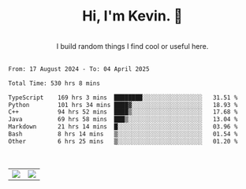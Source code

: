 <!--
**kevin-pek/kevin-pek** is a ✨ _special_ ✨ repository because its `README.md` (this file) appears on your GitHub profile.

Here are some ideas to get you started:

- 🔭 I’m currently working on ...
- 🌱 I’m currently learning ...
- 👯 I’m looking to collaborate on ...
- 🤔 I’m looking for help with ...
- 💬 Ask me about ...
- 📫 How to reach me: ...
- 😄 Pronouns: ...
- ⚡ Fun fact: ...
-->
<div align="center">
  <h1>Hi, I'm Kevin. 👋</h1>
  <br />
  I build random things I find cool or useful here.
</div>
<br />
<!--START_SECTION:waka-->

```txt
From: 17 August 2024 - To: 04 April 2025

Total Time: 530 hrs 8 mins

TypeScript    169 hrs 3 mins  ████████░░░░░░░░░░░░░░░░░   31.51 %
Python        101 hrs 34 mins ████▓░░░░░░░░░░░░░░░░░░░░   18.93 %
C++           94 hrs 52 mins  ████▒░░░░░░░░░░░░░░░░░░░░   17.68 %
Java          69 hrs 58 mins  ███▒░░░░░░░░░░░░░░░░░░░░░   13.04 %
Markdown      21 hrs 14 mins  █░░░░░░░░░░░░░░░░░░░░░░░░   03.96 %
Bash          8 hrs 14 mins   ▒░░░░░░░░░░░░░░░░░░░░░░░░   01.54 %
Other         6 hrs 25 mins   ▒░░░░░░░░░░░░░░░░░░░░░░░░   01.20 %
```

<!--END_SECTION:waka-->
<br />
<table width="100%">
  <tr>
    <td align="left" width="50%">
      <img src="https://github-readme-stats-kevin-pek.vercel.app/api?username=kevin-pek&include_all_commits=true&count_private=true&theme=rose_pine" />
    </td>
    <td align="right" width="50%">
      <img src="https://github-readme-stats-kevin-pek.vercel.app/api/top-langs?username=kevin-pek&langs_count=10&hide_progress=true&theme=rose_pine" />
    </td>
  </tr>
</table>
